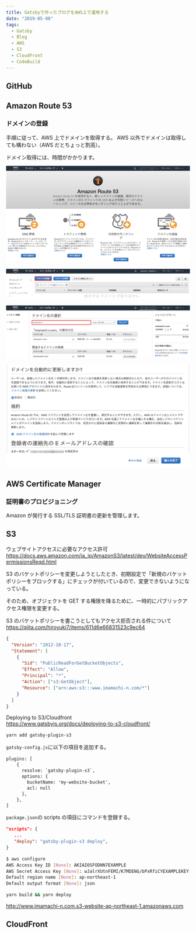 ```yaml
---
title: Gatsbyで作ったブログをAWS上で運用する
date: "2019-05-08"
tags:
  - Gatsby
  - Blog
  - AWS
  - S3
  - CloudFront
  - CodeBuild
---
```


## GitHub

## Amazon Route 53

### ドメインの登録

手順に従って、AWS 上でドメインを取得する。
AWS 以外でドメインは取得しても構わない（AWS だとちょっと割高）。

ドメイン取得には、時間がかかります。

![Route-53-Management-Console-get-domain-1](Route-53-Management-Console-get-domain-1.png)

![Route-53-Management-Console-get-domain-2](Route-53-Management-Console-get-domain-2.png)

![Route-53-Management-Console-get-domain-3](Route-53-Management-Console-get-domain-3.png)

![Route-53-Management-Console-get-domain-4](Route-53-Management-Console-get-domain-4.png)

## AWS Certificate Manager

### 証明書のプロビジョニング

Amazon が発行する SSL/TLS 証明書の更新を管理します。

## S3

ウェブサイトアクセスに必要なアクセス許可  
<https://docs.aws.amazon.com/ja_jp/AmazonS3/latest/dev/WebsiteAccessPermissionsReqd.html>

S3 のバケットポリシーを変更しようとしたとき、初期設定で「新規のバケットポリシーをブロックする」にチェックが付いているので、変更できないようになっている。

そのため、オブジェクトを GET する権限を降るために、一時的にパブリックアクセス権限を変更する。

S3 のバケットポリシーを書こうとしてもアクセス拒否される件について  
<https://qiita.com/hiroyuki7/items/611d6e66831523c9ec64>

```json
{
  "Version": "2012-10-17",
  "Statement": [
    {
      "Sid": "PublicReadForGetBucketObjects",
      "Effect": "Allow",
      "Principal": "*",
      "Action": ["s3:GetObject"],
      "Resource": ["arn:aws:s3:::www.imamachi-n.com/*"]
    }
  ]
}
```

Deploying to S3/Cloudfront  
<https://www.gatsbyjs.org/docs/deploying-to-s3-cloudfront/>

```bash
yarn add gatsby-plugin-s3
```

`gatsby-config.js`に以下の項目を追加する。

```
plugins: [
    {
      resolve: `gatsby-plugin-s3`,
      options: {
        bucketName: 'my-website-bucket',
        acl: null
      },
    },
]
```

`package.json`の scripts の項目にコマンドを登録する。

```json
"scripts": {
   ...
   "deploy": "gatsby-plugin-s3 deploy",
}
```

```bash
$ aws configure
AWS Access Key ID [None]: AKIAIOSFODNN7EXAMPLE
AWS Secret Access Key [None]: wJalrXUtnFEMI/K7MDENG/bPxRfiCYEXAMPLEKEY
Default region name [None]: ap-northeast-1
Default output format [None]: json
```

```bash
yarn build && yarn deploy
```

<http://www.imamachi-n.com.s3-website-ap-northeast-1.amazonaws.com>

## CloudFront

